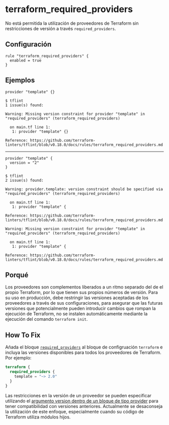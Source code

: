 # terraform_required_providers

No está permitida la utilización de proveedores de Terraform sin restricciones de versión a través `required_providers`.

## Configuración

```hcl
rule "terraform_required_providers" {
  enabled = true
}
```

## Ejemplos

```hcl
provider "template" {}
```

```
$ tflint
1 issue(s) found:

Warning: Missing version constraint for provider "template" in "required_providers" (terraform_required_providers)

  on main.tf line 1:
   1: provider "template" {}

Reference: https://github.com/terraform-linters/tflint/blob/v0.18.0/docs/rules/terraform_required_providers.md
```

<hr>

```hcl
provider "template" {
  version = "2"
}
```

```
$ tflint
2 issue(s) found:

Warning: provider.template: version constraint should be specified via "required_providers" (terraform_required_providers)

  on main.tf line 1:
   1: provider "template" {

Reference: https://github.com/terraform-linters/tflint/blob/v0.18.0/docs/rules/terraform_required_providers.md

Warning: Missing version constraint for provider "template" in "required_providers" (terraform_required_providers)

  on main.tf line 1:
   1: provider "template" {

Reference: https://github.com/terraform-linters/tflint/blob/v0.18.0/docs/rules/terraform_required_providers.md
```

## Porqué

Los proveedores son complementos liberados a un ritmo separado del de el propio Terraform, por lo que tienen sus propios números de versión. Para su uso en producción, debe restringir las versiones aceptadas de los proveedores a través de sus configuraciones, para asegurar que las futuras versiones que potencialmente pueden introducir cambios que rompan la ejecución de Terraform, no se instalen automáticamente mediante la ejecución del comando `terraform init`. 

## How To Fix

Añada el bloque [`required_providers`](https://www.terraform.io/docs/configuration/terraform.html#specifying-required-provider-versions) al bloque de configruación `terraform` e incluya las versiones disponibles para todos los proveedores de Terraform. Por ejemplo:

```tf
terraform {
  required_providers {
    template = "~> 2.0"
  }
}
```

Las restricciones en la versión de un  proveedor se pueden especificar utilizando el [argumento version dentro de un bloque de tipo provider](https://www.terraform.io/docs/configuration/providers.html#provider-versions) para tener compatibilidad con versiones anteriores. Actualmente se desaconseja la utilización de este enfoque, especialmente cuando su código de Terraform utiliza módulos hijos.

